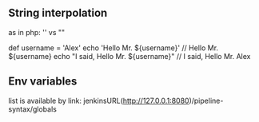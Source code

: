 ## String interpolation 

as in php: '' vs ""

def username = 'Alex'
echo 'Hello Mr. ${username}'          // Hello Mr. ${username}
echo "I said, Hello Mr. ${username}"  // I said, Hello Mr. Alex

## Env variables

list is available by link: jenkinsURL(http://127.0.0.1:8080)/pipeline-syntax/globals